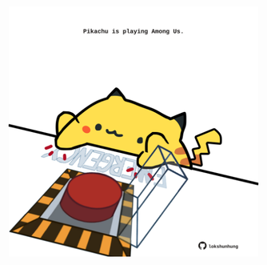 <!-- built at 21/03/2025, 08:00:41 UTC -->
<p align="center">
  <img width="500" height="500" src="./ReadmeImage.svg">
</p>
